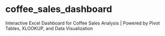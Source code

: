# coffee_sales_dashboard
Interactive Excel Dashboard for Coffee Sales Analysis | Powered by Pivot Tables, XLOOKUP, and Data Visualization
